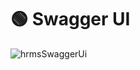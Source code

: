 # 🟢 Swagger UI

![hrmsSwaggerUi](https://res.cloudinary.com/merveucer/image/upload/v1632333318/gitHub/hrmsSwaggerUi_rkdefh.png)